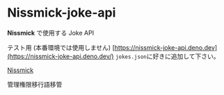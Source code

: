 # Nissmick-joke-api
**Nissmick** で使用する Joke API

テスト用 (本番環境では使用しません)
[https://nissmick-joke-api.deno.dev](https://nissmick-joke-api.deno.dev/)
`jokes.json`に好きに追加して下さい。

[Nissmick](https://githun.com/nissmick)

管理権限移行語移管

